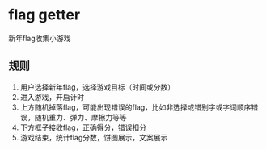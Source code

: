 # flag getter 

新年flag收集小游戏  

## 规则  
1. 用户选择新年flag，选择游戏目标（时间或分数）  
2. 进入游戏，开启计时  
3. 上方随机掉落flag，可能出现错误的flag，比如非选择或错别字或字词顺序错误，随机重力、弹力、摩擦力等等   
4. 下方框子接收flag，正确得分，错误扣分  
5. 游戏结束，统计flag分数，饼图展示，文案展示  